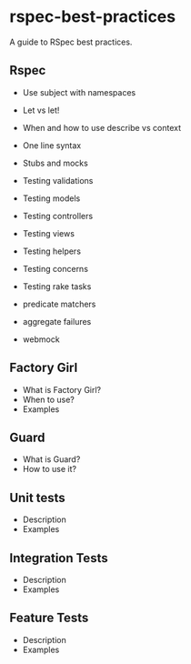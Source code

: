# rspec-best-practices
A guide to RSpec best practices.

## Rspec
- Use subject with namespaces
- Let vs let!

- When and how to use describe vs context

- One line syntax

- Stubs and mocks

- Testing validations
- Testing models

- Testing controllers
- Testing views

- Testing helpers
- Testing concerns

- Testing rake tasks

- predicate matchers
- aggregate failures

- webmock

## Factory Girl
- What is Factory Girl?
- When to use?
- Examples

## Guard
- What is Guard?
- How to use it?

## Unit tests
- Description
- Examples

## Integration Tests
- Description
- Examples

## Feature Tests
- Description
- Examples
